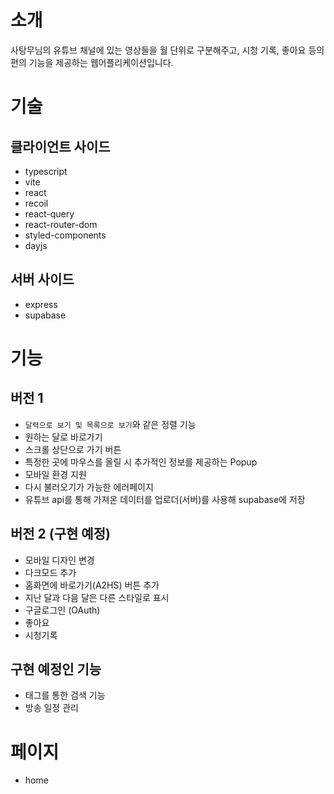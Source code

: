 # 소개

사탕무님의 유튜브 채널에 있는 영상들을 월 단위로 구분해주고, 시청 기록, 좋아요 등의 편의 기능을 제공하는 웹어플리케이션입니다.

# 기술

## 클라이언트 사이드

-   typescript
-   vite
-   react
-   recoil
-   react-query
-   react-router-dom
-   styled-components
-   dayjs

## 서버 사이드

-   express
-   supabase

# 기능

## 버전 1

-   `달력으로 보기 및 목록으로 보기`와 같은 정렬 기능
-   원하는 달로 바로가기
-   스크롤 상단으로 가기 버튼
-   특정한 곳에 마우스를 올릴 시 추가적인 정보를 제공하는 Popup
-   모바일 환경 지원
-   다시 불러오기가 가능한 에러페이지
-   유튜브 api를 통해 가져온 데이터를 업로더(서버)를 사용해 supabase에 저장

## 버전 2 (구현 예정)

-   모바일 디자인 변경
-   다크모드 추가
-   홈화면에 바로가기(A2HS) 버튼 추가
-   지난 달과 다음 달은 다른 스타일로 표시
-   구글로그인 (OAuth)
-   좋아요
-   시청기록

## 구현 예정인 기능

-   태그를 통한 검색 기능
-   방송 일정 관리

# 페이지

-   home
